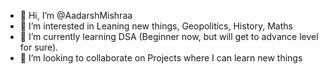 - 👋 Hi, I’m @AadarshMishraa
- 👀 I’m interested in Leaning new things, Geopolitics, History, Maths 
- 🌱 I’m currently learning DSA (Beginner now, but will get to advance level for sure).
- 💞️ I’m looking to collaborate on Projects where I can learn new things

<!---
AadarshMishraa/AadarshMishraa is a ✨ special ✨ repository because its `README.md` (this file) appears on your GitHub profile.
You can click the Preview link to take a look at your changes.
--->
